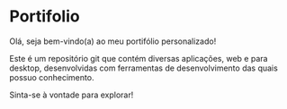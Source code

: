 # Portifolio

Olá, seja bem-vindo(a) ao meu portifólio personalizado!

Este é um repositório git que contém diversas aplicações, web e para desktop, desenvolvidas com ferramentas de desenvolvimento das quais possuo conhecimento.

Sinta-se à vontade para explorar!

